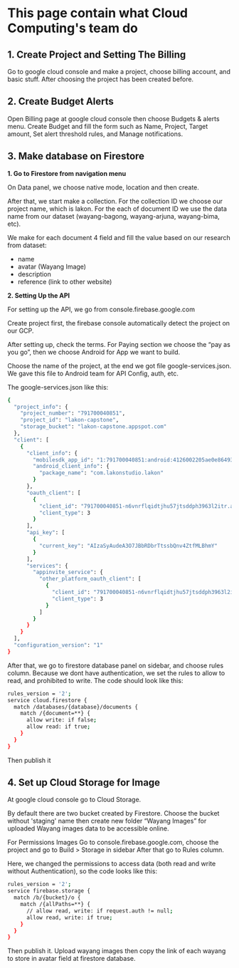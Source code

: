 # This page contain what Cloud Computing's team do

## 1.	Create Project and Setting The Billing
Go to google cloud console and make a project, choose billing account, and basic stuff. After choosing the project has been created before.

## 2.	Create Budget Alerts
Open Billing page at google cloud console then choose Budgets & alerts menu. Create Budget and fill the form such as Name, Project, Target amount, Set alert threshold rules, and Manage notifications.

## 3. Make database on Firestore

**1.	Go to Firestore from navigation menu**

On Data panel, we choose native mode, location and then create.

After that, we start make a collection. For the collection ID we choose our project name, which is lakon. For the each of document ID we use the data name from our dataset (wayang-bagong, wayang-arjuna, wayang-bima, etc).

We make for each document 4 field and fill the value based on our research from dataset:
- name
- avatar (Wayang Image)
- description
- reference (link to other website)

**2.	Setting Up the API**

For setting up the API, we go from console.firebase.google.com

Create project first, the firebase console automatically detect the project on our GCP.

After setting up, check the terms. For Paying section we choose the “pay as you go”, then we choose Android for App we want to build.

Choose the name of the project, at the end we got file google-services.json. We gave this file to Android team for API Config, auth, etc.

The google-services.json like this:
```bash
{
  "project_info": {
    "project_number": "791700040851",
    "project_id": "lakon-capstone",
    "storage_bucket": "lakon-capstone.appspot.com"
  },
  "client": [
    {
      "client_info": {
        "mobilesdk_app_id": "1:791700040851:android:4126002205ae0e86493166",
        "android_client_info": {
          "package_name": "com.lakonstudio.lakon"
        }
      },
      "oauth_client": [
        {
          "client_id": "791700040851-n6vnrflqidtjhu57jtsddph3963l2itr.apps.googleusercontent.com",
          "client_type": 3
        }
      ],
      "api_key": [
        {
          "current_key": "AIzaSyAudeA3O7JBbRDbrTtssbQnv4ZtfMLBhmY"
        }
      ],
      "services": {
        "appinvite_service": {
          "other_platform_oauth_client": [
            {
              "client_id": "791700040851-n6vnrflqidtjhu57jtsddph3963l2itr.apps.googleusercontent.com",
              "client_type": 3
            }
          ]
        }
      }
    }
  ],
  "configuration_version": "1"
}
```

After that, we go to firestore database panel on sidebar, and choose rules column. Because we dont have authentication, we set the rules to allow to read, and prohibited to write. The code should look like this:
```bash
rules_version = '2';
service cloud.firestore {
  match /databases/{database}/documents {
    match /{document=**} {
      allow write: if false;
      allow read: if true;
    }
  }
}
```
Then publish it

## 4.	Set up Cloud Storage for Image
At google cloud console go to Cloud Storage.

By default there are two bucket created by Firestore. Choose the bucket without 'staging' name then create new folder “Wayang Images” for uploaded Wayang images data to be accessible online.

For Permissions Images Go to console.firebase.google.com, choose the project and go to Build > Storage in sidebar
After that go to Rules column.

Here, we changed the permissions to access data (both read and write without Authentication), so the code looks like this:
```bash
rules_version = '2';
service firebase.storage {
  match /b/{bucket}/o {
    match /{allPaths=**} {
      // allow read, write: if request.auth != null;
      allow read, write: if true;
    }
  }
}
```
Then publish it. Upload wayang images then copy the link of each wayang to store in avatar field at firestore database.
